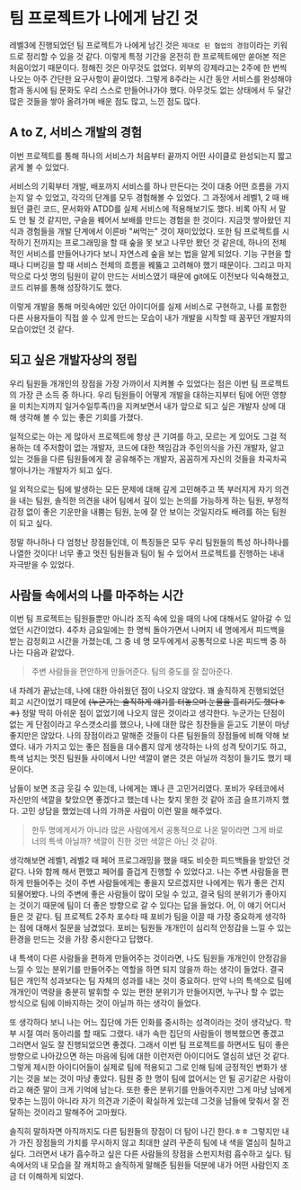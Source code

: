 # 팀 프로젝트가 나에게 남긴 것

레벨3에 진행되었던 팀 프로젝트가 나에게 남긴 것은 `제대로 된 협업의 경험`이라는 키워드로 정리할 수 있을 것 같다. 이렇게 특정 기간을 온전히 한 프로젝트에만 쏟아본 적은 처음이었기 때문이다. 정해진 것은 아무것도 없었다. 외부의 강제라고는 2주에 한 번씩 나오는 아주 간단한 요구사항이 끝이었다. 그렇게 8주라는 시간 동안 서비스를 완성해야 함과 동시에 팀 문화도 우리 스스로 만들어나가야 했다. 아무것도 없는 상태에서 두 달간 많은 것들을 쌓아 올려가며 배운 점도 많고, 느낀 점도 많다.

## A to Z, 서비스 개발의 경험

이번 프로젝트를 통해 하나의 서비스가 처음부터 끝까지 어떤 사이클로 완성되는지 짧고 굵게 볼 수 있었다.

서비스의 기획부터 개발, 배포까지 서비스를 하나 만든다는 것이 대충 어떤 흐름을 가지는지 알 수 있었고, 각각의 단계를 모두 경험해볼 수 있었다. 그 과정에서 레벨1, 2 때 배웠던 클린 코드, 문서화와 ATDD를 실제 서비스에 적용해보기도 했다. 비록 아직 서 말도 안 될 것 같지만, 구슬을 꿰어서 보배를 만드는 경험을 한 것이다. 지금껏 쌓아왔던 지식과 경험들을 개발 단계에서 이른바 "써먹는" 것이 재미있었다. 또한 팀 프로젝트를 시작하기 전까지는 프로그래밍을 할 때 숲을 못 보고 나무만 봤던 것 같은데, 하나의 전체적인 서비스를 만들어나가다 보니 자연스레 숲을 보는 법을 알게 되었다. 기능 구현을 할 때나 디버깅을 할 때 서비스 전체의 흐름을 꿰뚫고 고려해야 했기 때문이다. 그리고 마지막으로 다섯 명의 팀원이 같이 만드는 서비스였기 때문에 git에도 이전보다 익숙해졌고, 코드 리뷰를 통해 성장하기도 했다.

이렇게 개발을 통해 머릿속에만 있던 아이디어를 실제 서비스로 구현하고, 나를 포함한 다른 사용자들이 직접 쓸 수 있게 만드는 모습이 내가 개발을 시작할 때 꿈꾸던 개발자의 모습이었던 것 같다.

## 되고 싶은 개발자상의 정립

우리 팀원들 개개인의 장점을 가장 가까이서 지켜볼 수 있었다는 점은 이번 팀 프로젝트의 가장 큰 소득 중 하나다. 우리 팀원들이 어떻게 개발을 대하는지부터 팀에 어떤 영향을 미치는지까지 일거수일투족(!)을 지켜보면서 내가 앞으로 되고 싶은 개발자 상에 대해 생각해 볼 수 있는 좋은 기회를 가졌다.

일적으로는 아는 게 많아서 프로젝트에 항상 큰 기여를 하고, 모르는 게 있어도 그걸 적용하는 데 주저함이 없는 개발자, 코드에 대한 책임감과 주인의식을 가진 개발자, 알고 있는 것들을 다른 팀원들에게 잘 공유해주는 개발자, 꼼꼼하게 자신의 것들을 차곡차곡 쌓아나가는 개발자가 되고 싶다. 

일 외적으로는 팀에 발생하는 모든 문제에 대해 깊게 고민해주고 똑 부러지게 자기 의견을 내는 팀원, 솔직한 의견을 내어 팀에서 깊이 있는 논의를 가능하게 하는 팀원, 부정적 감정 없이 좋은 기운만을 내뿜는 팀원, 눈에 잘 안 보이는 것일지라도 배려를 하는 팀원이 되고 싶다.

정말 하나하나 다 엄청난 장점들인데, 이 특징들은 모두 우리 팀원들의 특성 하나하나를 나열한 것이다! 너무 좋고 멋진 팀원들과  팀이 될 수 있어서 프로젝트를 진행하는 내내 자극받을 수 있었다.

## 사람들 속에서의 나를 마주하는 시간

이번 팀 프로젝트는 팀원들뿐만 아니라 조직 속에 있을 때의 나에 대해서도 알아갈 수 있었던 시간이었다. 4주차 금요일에는 한 명씩 돌아가면서 나머지 네 명에게서 피드백을 받는 감정회고 시간을 가졌는데, 그 중 네 명 모두에게서 공통적으로 나온 피드백 중 하나는 다음과 같았다.

> 주변 사람들을 편안하게 만들어준다. 팀의 중도를 잘 잡아준다.

내 차례가 끝났는데, 나에 대한 아쉬웠던 점이 나오지 않았다. 꽤 솔직하게 진행되었던 회고 시간이었기 때문에 ~~(누군가는 솔직하게 얘기를 터놓으며 눈물을 흘리기도 했다ㅎㅎ)~~ 정말 딱히 아쉬운 점이 없었기에 나오지 않은 것이라고 생각한다. 누군가는 단점이 없는 게 단점이라고 우스갯소리를 했으나, 나에 대한 많은 칭찬들을 듣고도 기분이 마냥 좋지만은 않았다. 나의 장점이라고 말해준 것들이 다른 팀원들의 장점들에 비해 약해 보였다. 내가 가지고 있는 좋은 점들을 대수롭지 않게 생각하는 나의 성격 탓이기도 하고, 특색 넘치는 멋진 팀원들 사이에서 나만 색깔이 옅은 것은 아닐까 걱정이 들기도 했기 때문이다. 

남들이 보면 조금 웃길 수 있는데, 나에게는 꽤나 큰 고민거리였다. 포비가 우테코에서 자신만의 색깔을 찾았으면 좋겠다고 했는데 나는 찾지 못한 것 같아 조금 슬프기까지 했다. 고민 상담을 했었는데 나의 가까운 사람이 이런 말을 해주었다.

> 한두 명에게서가 아니라 많은 사람에게서 공통적으로 나온 말이라면 그게 바로 너의 특색 아닐까? 색깔이 진한 것만 색깔은 아닌 것 같아.

생각해보면 레벨1, 레벨2 때 페어 프로그래밍을 했을 때도 비슷한 피드백들을 받았던 것 같다. 나와 함께 해서 편했고 페어를 즐겁게 진행할 수 있었다고. 나는 주변 사람들을 편하게 만들어주는 것이 주변 사람들에게는 좋을지 모르겠지만 나에게는 뭐가 좋은 건지 되물어봤다. 나의 주변에 좋은 사람들이 많이 모일 수 있고, 결국 팀의 분위기가 좋아지는 것이기 때문에 팀이 더 좋은 방향으로 갈 수 있다는 답을 들었다. 어, 이 얘기 어디서 들은 것 같다. 팀 프로젝트 2주차 포수타 때 포비가 팀을 이끌 때 가장 중요하게 생각하는 점에 대해서 질문을 남겼었다. 포비는 팀원들 개개인이 심리적 안정감을 느낄 수 있는 환경을 만드는 것을 가장 중시한다고 답했다.

내 특색이 다른 사람들을 편하게 만들어주는 것이라면, 나도 팀원들 개개인이 안정감을 느낄 수 있는 분위기를 만들어주는 역할을 하면 되지 않을까 하는 생각이 들었다. 결국 팀은 개인적 성과보다는 팀 자체의 성과를 내는 것이 중요하다. 만약 나의 특색으로 팀에 개개인이 역량을 충분히 발휘할 수 있는 편한 분위기가 만들어지면, 누구나 할 수 없는 방식으로 팀에 이바지하는 것이 아닐까 하는 생각이 들었다.

또 생각하다 보니 나는 어느 집단에 가든 인화를 중시하는 성격이라는 것이 생각났다. 학부 시절 여러 동아리를 할 때도 그랬다. 내가 속한 집단의 사람들이 행복했으면 좋겠고 그러면서 일도 잘 진행되었으면 좋겠다. 그래서 이번 팀 프로젝트를 하면서도 팀이 좋은 방향으로 나아갔으면 하는 마음에 팀에 대한 이런저런 아이디어도 열심히 냈던 것 같다. 그렇게 제시한 아이디어들이 실제로 팀에 적용되고 그로 인해 팀에 긍정적인 변화가 생기는 것을 보는 것이 마냥 좋았다. 팀원 중 한 명이 팀에 없어서는 안 될 공기같은 사람이라고 해준 말이 크게 기억에 남는다. 또한 좋은 분위기를 만들어주지만 그게 마냥 남에게 맞추는 느낌이 아니라 자기 의견과 기준이 확실하게 있는데 그것을 남들에 맞춰서 잘 전달하는 것이라고 말해주어 고마웠다. 

솔직히 말하자면 아직까지도 다른 팀원들의 장점이 더 탐이 나긴 한다.ㅎㅎ 그렇지만 내가 가진 장점들의 가치를 무시하지 않고 최대한 살려 꾸준히 팀에 내 색을 열심히 칠하고 싶다. 그러면서 내가 흡수하고 싶은 다른 사람들의 장점을 스펀지처럼 흡수하고 싶다. 팀 속에서의 내 모습을 잘 캐치하고 솔직하게 말해준 팀원들 덕분에 내가 어떤 사람인지 조금 더 이해하게 되었다.
